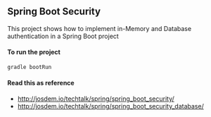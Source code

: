 Spring Boot Security
----------------------------

This project shows how to implement in-Memory and Database authentication in a Spring Boot project


#### To run the project

```bash
gradle bootRun
```

#### Read this as reference

* http://josdem.io/techtalk/spring/spring_boot_security/
* http://josdem.io/techtalk/spring/spring_boot_security_database/

